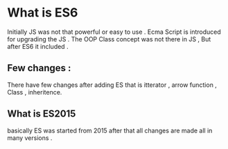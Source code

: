 # What is ES6

Initially JS was not that powerful or easy to use . Ecma Script is introduced for upgrading the JS . The OOP Class concept was not there in JS , But after ES6 it included .

## Few changes :

There have few changes after adding ES that is itterator , arrow function , Class , inheritence.

## What is ES2015
 basically ES was started from 2015 after that all changes are made all in many versions .
